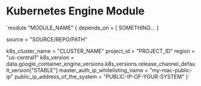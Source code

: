 # Kubernetes Engine Module
`module "MODULE_NAME" { 
  depends_on = [
    SOMETHING...
  ]

  source = "SOURCE/REPO/PATH"

  k8s_cluster_name                 = "CLUSTER_NAME"
  project_id                       = "PROJECT_ID"
  region                           = "us-central1"
  k8s_version                      = data.google_container_engine_versions.k8s_versions.release_channel_default_version["STABLE"]
  master_auth_ip_whitelisting_name = "my-mac-public-ip"
  public_ip_address_of_the_system  = "PUBLIC-IP-OF-YOUR-SYSTEM"
}`